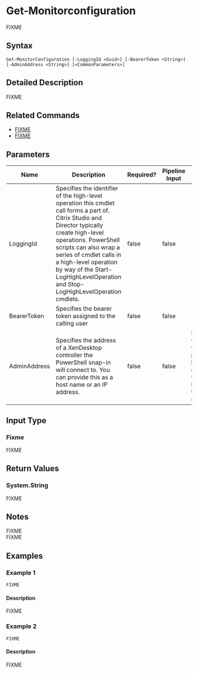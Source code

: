 ﻿
# Get-Monitorconfiguration
FIXME
## Syntax
```
Get-MonitorConfiguration [-LoggingId <Guid>] [-BearerToken <String>] [-AdminAddress <String>] [<CommonParameters>]
```
## Detailed Description
FIXME


## Related Commands

* [FIXME](./FIXME/)
* [FIXME](./FIXME/)
## Parameters
| Name   | Description | Required? | Pipeline Input | Default Value |
| --- | --- | --- | --- | --- |
| LoggingId | Specifies the identifier of the high-level operation this cmdlet call forms a part of. Citrix Studio and Director typically create high-level operations. PowerShell scripts can also wrap a series of cmdlet calls in a high-level operation by way of the Start-LogHighLevelOperation and Stop-LogHighLevelOperation cmdlets. | false | false |  |
| BearerToken | Specifies the bearer token assigned to the calling user | false | false |  |
| AdminAddress | Specifies the address of a XenDesktop controller the PowerShell snap-in will connect to. You can provide this as a host name or an IP address. | false | false | Localhost. Once a value is provided by any cmdlet, this value becomes the default. |

## Input Type

### Fixme
FIXME
## Return Values

### System.String
FIXME
## Notes
FIXME<br>    FIXME
## Examples

### Example 1
```
FIXME
```
#### Description
FIXME
### Example 2
```
FIXME
```
#### Description
FIXME
